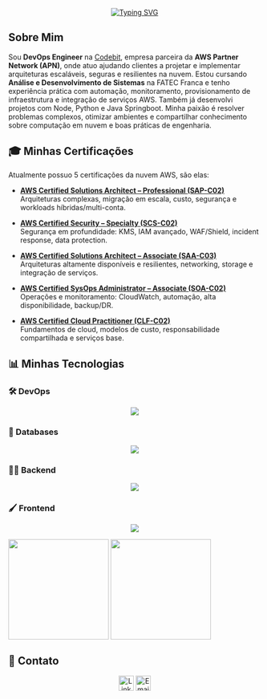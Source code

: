 <link rel="stylesheet" type='text/css' href="https://cdn.jsdelivr.net/gh/devicons/devicon@latest/devicon.min.css" />

<p align="center">
  <a href="https://git.io/typing-svg">
    <img src="https://readme-typing-svg.demolab.com?font=Fira+Code&weight=500&size=40&pause=1000&color=00a600&center=true&width=850&height=100&lines=Ol%C3%A1%2C+eu+sou+o+Jo%C3%A3o+Victor!;Obrigado+pela+visita!+%3A%29" alt="Typing SVG" />
  </a>
</p>

## Sobre Mim
Sou **DevOps Engineer** na [Codebit](https://www.codebit.com.br/), empresa parceira da **AWS Partner Network (APN)**, onde atuo ajudando clientes a projetar e implementar arquiteturas escaláveis, seguras e resilientes na nuvem. Estou cursando **Análise e Desenvolvimento de Sistemas** na FATEC Franca e tenho experiência prática com automação, monitoramento, provisionamento de infraestrutura e integração de serviços AWS. Também já desenvolvi projetos com Node, Python e Java Springboot. Minha paixão é resolver problemas complexos, otimizar ambientes e compartilhar conhecimento sobre computação em nuvem e boas práticas de engenharia.


## 🎓 Minhas Certificações

Atualmente possuo 5 certificações da nuvem AWS, são elas:

- **[AWS Certified Solutions Architect – Professional (SAP-C02)](https://www.credly.com/badges/88b2ae60-14b5-4411-a5e3-db261e731ad3/public_url)**  
  Arquiteturas complexas, migração em escala, custo, segurança e workloads híbridas/multi-conta.

- **[AWS Certified Security – Specialty (SCS-C02)](https://www.credly.com/badges/2ae19d20-dc63-459a-8a65-0fe72fa6c01a/public_url)**  
  Segurança em profundidade: KMS, IAM avançado, WAF/Shield, incident response, data protection.

- **[AWS Certified Solutions Architect – Associate (SAA-C03)](https://www.credly.com/badges/7a8919fa-96f3-45eb-87a4-11cc53032399/public_url)**  
  Arquiteturas altamente disponíveis e resilientes, networking, storage e integração de serviços.

- **[AWS Certified SysOps Administrator – Associate (SOA-C02)](https://www.credly.com/badges/36d7df65-42ff-4622-a1d5-e98e036e50c5/public_url)**  
  Operações e monitoramento: CloudWatch, automação, alta disponibilidade, backup/DR.

- **[AWS Certified Cloud Practitioner (CLF-C02)](https://www.credly.com/badges/36d7df65-42ff-4622-a1d5-e98e036e50c5/public_url)**  
  Fundamentos de cloud, modelos de custo, responsabilidade compartilhada e serviços base.

## 📊 Minhas Tecnologias

### 🛠️ DevOps
<p align="center">
  <img src="https://skillicons.dev/icons?i=aws,docker,kubernetes,terraform,jenkins,githubactions,bash,linux,nginx" />
</p>

### 💾 Databases
<p align="center">
  <img src="https://skillicons.dev/icons?i=mysql,postgresql,mongodb,sqlite" />
</p>

### 👨‍💻 Backend
<p align="center">
  <img src="https://skillicons.dev/icons?i=nodejs,nestjs,typescript,python,java" />
</p>

### 🖌️ Frontend
<p align="center">
  <img src="https://skillicons.dev/icons?i=nextjs,react,html,css,javascript,tailwind,bootstrap"/>
</p>

<div align="center>
  <a href="https://github.com/anuraghazra/github-readme-stats">
    <img height=200 align="center" src="https://github-readme-stats.vercel.app/api?username=JoaoVictorCRP&theme=tokyonight" />
  </a>
  
  <a href="https://github.com/anuraghazra/convoychat">
    <img height=200 align="center" src="https://github-readme-stats.vercel.app/api/top-langs?username=JoaoVictorCRP&layout=donut&langs_count=5&size_weight=0.5&count_weight=0.5&exclude_repo=estrutura-de-dados-alexandre&hide=CMake,C%2B%2B,HTML,CSS&theme=tokyonight" />
  </a>
</div>

## 📢 Contato

<p align="center">
  <a href="https://www.linkedin.com/in/jo%C3%A3o-victor-carrijo-pereira-651074266/" style="text-decoration: none;">
    <img alt="LinkedIn" title="Se conecte comigo no linkedin" src="https://custom-icon-badges.demolab.com/badge/LinkedIn-blue?style=for-the-badge&logo=linkedin_icon-5&logoColor=white" style="height: 30px;"/></a>
  
  <a href="mailto:joao@carrijo.dev.br" style="text-decoration: none;">
    <img alt="Email" title="Me mande um e-mail" src="https://custom-icon-badges.demolab.com/badge/Email-white.svg?style=for-the-badge&logo=mail&logoColor=black&logoSource=feather" style="height: 30px;"/></a>
</p>
